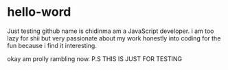 # hello-word
Just testing github
name is chidinma am a JavaScript developer.
i am too lazy for shii
but very passionate about my work
honestly into coding for the fun because i find it interesting.

okay am prolly rambling now.
P.S THIS IS JUST FOR TESTING
